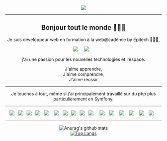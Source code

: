 <div align="center"><a href="https://cdebray1410.github.io/Portfolio/"><img src="https://img.shields.io/badge/portfolio-ffffff?style=for-the-badge&logo=About&logoColor=black" /></a></div>

------------------------------------------
<div align="center">

## Bonjour tout le monde 👨🏼‍💻

Je suis développeur web en formation à la web@cadémie by Epitech 👨🏼‍🎓,

<p align='center'>
<a href="https://www.linkedin.com/in/christopher-debray"><img src="https://img.shields.io/badge/linkedin-%230077B5.svg?&style=for-the-badge&logo=linkedin&logoColor=white" /></a>&nbsp;&nbsp;&nbsp;&nbsp;
<a href="mailto:christopherdebray1@gmail.com?subject=Bonjour%20Christopher"><img src="https://img.shields.io/badge/gmail-%23D14836.svg?&style=for-the-badge&logo=gmail&logoColor=white" /></a>&nbsp;&nbsp;&nbsp;&nbsp;
</p>

j'ai une passion pour les nouvelles technologies et l'espace.

J'aime apprendre,<br>
J'aime comprendre,<br>
J'aime réussir<br>

------------------------------------------

Je touches à tout, même si j'ai principalement travaillé sur du php plus particulièrement en Symfony.

------------------------------------------

<p>
  <img src="https://img.shields.io/badge/html5%20-%23e34f26.svg?&style=for-the-badge&logo=html5&logoColor=white" />&nbsp;&nbsp;
  <img src="https://img.shields.io/badge/CSS3-1572B6?&style=for-the-badge&logo=css3&logoColor=white" />&nbsp;&nbsp;
  <img src="https://img.shields.io/badge/PHP-777BB4?style=for-the-badge&logo=php&logoColor=white" />&nbsp;&nbsp;
  <img src="https://img.shields.io/badge/Vue.js-35495E?style=for-the-badge&logo=vue.js&logoColor=4FC08D" />&nbsp;&nbsp;
  <img src="https://img.shields.io/badge/Laravel-FF2D20?style=for-the-badge&logo=laravel&logoColor=white" />&nbsp;&nbsp;&nbsp;
  <img src="https://img.shields.io/badge/JavaScript-F7DF1E?style=for-the-badge&logo=javascript&logoColor=black" />&nbsp;&nbsp;
  <img src="https://img.shields.io/badge/React-20232A?style=for-the-badge&logo=react&logoColor=61DAFB" />&nbsp;&nbsp;
  <img src="https://img.shields.io/badge/Tailwind_CSS-38B2AC?style=for-the-badge&logo=tailwind-css&logoColor=white" />&nbsp;&nbsp;
  <img src="https://img.shields.io/badge/Bootstrap-563D7C?style=for-the-badge&logo=bootstrap&logoColor=white">&nbsp;&nbsp;  
  <img src="https://img.shields.io/badge/node.js%20-%23339933.svg?&style=for-the-badge&logo=node.js&logoColor=white" />&nbsp;&nbsp;&nbsp;&nbsp;
  <img src="https://img.shields.io/badge/React_Native-20232A?style=for-the-badge&logo=react&logoColor=61DAFB" />&nbsp;&nbsp;&nbsp;
  <img src="https://img.shields.io/badge/jQuery-0769AD?style=for-the-badge&logo=jquery&logoColor=white" />&nbsp;&nbsp;&nbsp;
  <img src="https://img.shields.io/badge/Express.js-404D59?style=for-the-badge" />&nbsp;&nbsp;&nbsp;
  <img src="https://img.shields.io/badge/MongoDB-4EA94B?style=for-the-badge&logo=mongodb&logoColor=white" />&nbsp;&nbsp;&nbsp;
  <img src="https://img.shields.io/badge/MySQL-00000F?style=for-the-badge&logo=mysql&logoColor=white" />&nbsp;&nbsp;&nbsp;
  <img src="https://img.shields.io/badge/json-5E5C5C?style=for-the-badge&logo=json&logoColor=white" />&nbsp;&nbsp;&nbsp;
</p>

------------------------------------------

![Anurag's github stats](https://github-readme-stats.vercel.app/api?username=CDebray1410&show_icons=true&theme=radical) 
<br />
[![Top Langs](https://github-readme-stats.vercel.app/api/top-langs/?username=CDebray1410&layout=compact&show_icons=true&theme=radical)](https://github.com/anuraghazra/github-readme-stats)

</div>
